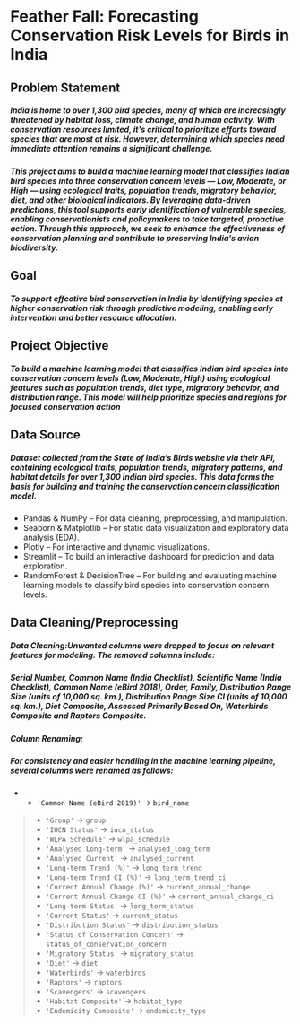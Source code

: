 # Feather Fall: Forecasting Conservation Risk Levels for Birds in India
## Problem Statement 
##### India is home to over 1,300 bird species, many of which are increasingly threatened by habitat loss, climate change, and human activity. With conservation resources limited, it's critical to prioritize efforts toward species that are most at risk. However, determining which species need immediate attention remains a significant challenge.
##### This project aims to build a machine learning model that classifies Indian bird species into three conservation concern levels — Low, Moderate, or High — using ecological traits, population trends, migratory behavior, diet, and other biological indicators. By leveraging data-driven predictions, this tool supports early identification of vulnerable species, enabling conservationists and policymakers to take targeted, proactive action. Through this approach, we seek to enhance the effectiveness of conservation planning and contribute to preserving India's avian biodiversity.

## Goal 
##### To support effective bird conservation in India by identifying species at higher conservation risk through predictive modeling, enabling early intervention and better resource allocation.

## Project Objective 
##### To build a machine learning model that classifies Indian bird species into conservation concern levels (Low, Moderate, High) using ecological features such as population trends, diet type, migratory behavior, and distribution range. This model will help prioritize species and regions for focused conservation action

## Data Source 
##### Dataset collected from the State of India’s Birds website via their API, containing ecological traits, population trends, migratory patterns, and habitat details for over 1,300 Indian bird species. This data forms the basis for building and training the conservation concern classification model.
- Pandas & NumPy – For data cleaning, preprocessing, and manipulation.
- Seaborn & Matplotlib – For static data visualization and exploratory data analysis (EDA).
- Plotly – For interactive and dynamic visualizations.
- Streamlit – To build an interactive dashboard for prediction and data exploration.
- RandomForest & DecisionTree – For building and evaluating machine learning models to classify bird species into conservation concern levels.

## Data Cleaning/Preprocessing
##### Data Cleaning:Unwanted columns were dropped to focus on relevant features for modeling. The removed columns include:
##### Serial Number, Common Name (India Checklist), Scientific Name (India Checklist), Common Name (eBird 2018), Order, Family, Distribution Range Size (units of 10,000 sq. km.), Distribution Range Size CI (units of 10,000 sq. km.), Diet Composite, Assessed Primarily Based On, Waterbirds Composite and Raptors Composite.

##### **Column Renaming:**
##### For consistency and easier handling in the machine learning pipeline, several columns were renamed as follows:

- * `'Common Name (eBird 2019)'` → `bird_name`
> * `'Group'` → `group`
> * `'IUCN Status'` → `iucn_status`
> * `'WLPA Schedule'` → `wlpa_schedule`
> * `'Analysed Long-term'` → `analysed_long_term`
> * `'Analysed Current'` → `analysed_current`
> * `'Long-term Trend (%)'` → `long_term_trend`
> * `'Long-term Trend CI (%)'` → `long_term_trend_ci`
> * `'Current Annual Change (%)'` → `current_annual_change`
> * `'Current Annual Change CI (%)'` → `current_annual_change_ci`
> * `'Long-term Status'` → `long_term_status`
> * `'Current Status'` → `current_status`
> * `'Distribution Status'` → `distribution_status`
> * `'Status of Conservation Concern'` → `status_of_conservation_concern`
> * `'Migratory Status'` → `migratory_status`
> * `'Diet'` → `diet`
> * `'Waterbirds'` → `waterbirds`
> * `'Raptors'` → `raptors`
> * `'Scavengers'` → `scavengers`
> * `'Habitat Composite'` → `habitat_type`
> * `'Endemicity Composite'` → `endemicity_type`

